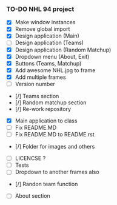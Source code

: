 ### TO-DO NHL 94 project

- [x] Make window instances
- [x] Remove global import
- [x] Design application (Main)
- [ ] Design application (Teams)
- [x] Design application (Random Matchup)
- [x] Dropdown menu (About, Exit)
- [x] Buttons (Teams, Matchup)
- [x] Add awesome NHL.jpg to frame
- [x] Add multiple frames
- [ ] Version number
- [/] Teams section
- [/] Random matchup section
- [/] Re-work repository
- [x] Main application to class
- [ ] Fix README.MD
- [ ] Fix README.MD to README.rst
- [/] Folder for images and others
- [ ] LICENCSE ?
- [ ] Tests
- [ ] Dropdown to another frames also
- [/] Randon team function
- [ ] About section